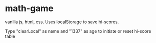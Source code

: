 # math-game
vanilla js, html, css. Uses localStorage to save hi-scores.

Type "clearLocal" as name and "1337" as age to initiate or reset hi-score table
